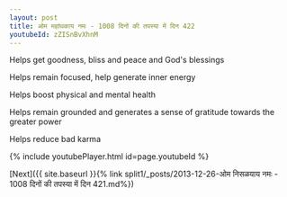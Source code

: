 ```yaml
---
layout: post
title: ओम महांथकाय नमः - 1008 दिनों की तपस्या में दिन 422
youtubeId: zZISnBvXhnM
---
```

 
 
Helps get goodness, bliss and peace and God's blessings
 
Helps remain focused, help generate inner energy 
 
Helps boost physical and mental health 
 
Helps remain grounded and generates a sense of gratitude towards the greater power 
 
Helps reduce bad karma
 
 
 
 


{% include youtubePlayer.html id=page.youtubeId %}
 
[Next]({{ site.baseurl }}{% link  split1/_posts/2013-12-26-ओम निसळयाय नमः - 1008 दिनों की तपस्या में दिन 421.md%})
 
